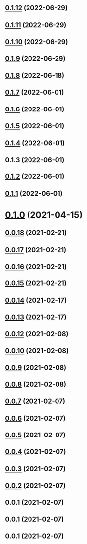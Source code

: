## [0.1.12](https://github.com/AliLozano/vue-beans/compare/v0.1.11...v0.1.12) (2022-06-29)



## [0.1.11](https://github.com/AliLozano/vue-beans/compare/v0.1.10...v0.1.11) (2022-06-29)



## [0.1.10](https://github.com/AliLozano/vue-beans/compare/v0.1.9...v0.1.10) (2022-06-29)



## [0.1.9](https://github.com/AliLozano/vue-beans/compare/v0.1.8...v0.1.9) (2022-06-29)



## [0.1.8](https://github.com/AliLozano/vue-beans/compare/v0.1.7...v0.1.8) (2022-06-18)



## [0.1.7](https://github.com/AliLozano/vue-beans/compare/v0.1.6...v0.1.7) (2022-06-01)



## [0.1.6](https://github.com/AliLozano/vue-beans/compare/v0.1.5...v0.1.6) (2022-06-01)



## [0.1.5](https://github.com/AliLozano/vue-beans/compare/v0.1.2...v0.1.5) (2022-06-01)



## [0.1.4](https://github.com/AliLozano/vue-beans/compare/v0.1.2...v0.1.4) (2022-06-01)



## [0.1.3](https://github.com/AliLozano/vue-beans/compare/v0.1.2...v0.1.3) (2022-06-01)



## [0.1.2](https://github.com/AliLozano/vue-beans/compare/v0.1.1...v0.1.2) (2022-06-01)



## [0.1.1](https://github.com/AliLozano/vue-beans/compare/v0.1.0...v0.1.1) (2022-06-01)



# [0.1.0](https://github.com/AliLozano/vue-beans/compare/v0.0.18...v0.1.0) (2021-04-15)



## [0.0.18](https://github.com/AliLozano/vue-beans/compare/v0.0.17...v0.0.18) (2021-02-21)



## [0.0.17](https://github.com/AliLozano/vue-beans/compare/v0.0.16...v0.0.17) (2021-02-21)



## [0.0.16](https://github.com/AliLozano/vue-beans/compare/v0.0.14...v0.0.16) (2021-02-21)



## [0.0.15](https://github.com/AliLozano/vue-beans/compare/v0.0.14...v0.0.15) (2021-02-21)



## [0.0.14](https://github.com/AliLozano/vue-beans/compare/v0.0.13...v0.0.14) (2021-02-17)



## [0.0.13](https://github.com/AliLozano/vue-beans/compare/v0.0.12...v0.0.13) (2021-02-17)



## [0.0.12](https://github.com/AliLozano/vue-beans/compare/v0.0.10...v0.0.12) (2021-02-08)



## [0.0.10](https://github.com/AliLozano/vue-beans/compare/v0.0.9...v0.0.10) (2021-02-08)



## [0.0.9](https://github.com/AliLozano/vue-beans/compare/v0.0.8...v0.0.9) (2021-02-08)



## [0.0.8](https://github.com/AliLozano/vue-beans/compare/v0.0.7...v0.0.8) (2021-02-08)



## [0.0.7](https://github.com/AliLozano/vue-beans/compare/v0.0.6...v0.0.7) (2021-02-07)



## [0.0.6](https://github.com/AliLozano/vue-beans/compare/v0.0.5...v0.0.6) (2021-02-07)



## [0.0.5](https://github.com/AliLozano/vue-beans/compare/v0.0.4...v0.0.5) (2021-02-07)



## [0.0.4](https://github.com/AliLozano/vue-beans/compare/v0.0.2...v0.0.4) (2021-02-07)



## [0.0.3](https://github.com/AliLozano/vue-beans/compare/v0.0.2...v0.0.3) (2021-02-07)



## [0.0.2](https://github.com/AliLozano/vue-beans/compare/v0.0.1...v0.0.2) (2021-02-07)



## 0.0.1 (2021-02-07)



## 0.0.1 (2021-02-07)



## 0.0.1 (2021-02-07)



